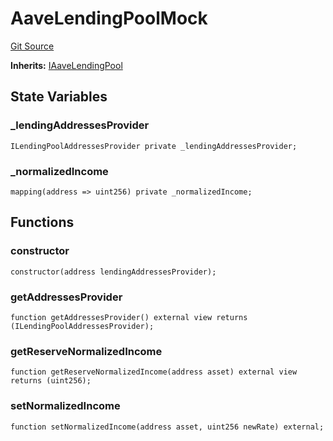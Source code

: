 # AaveLendingPoolMock
[Git Source](https://github.com/larrythecucumber321/protocol/blob/0e60393685a4ae7994ac986273cdfa4cf9c069ed/contracts/plugins/mocks/AaveLendingPoolMock.sol)

**Inherits:**
[IAaveLendingPool](/tools/docgen/src/contracts/plugins/mocks/AaveLendingPoolMock.sol/interface.IAaveLendingPool.md)


## State Variables
### _lendingAddressesProvider

```solidity
ILendingPoolAddressesProvider private _lendingAddressesProvider;
```


### _normalizedIncome

```solidity
mapping(address => uint256) private _normalizedIncome;
```


## Functions
### constructor


```solidity
constructor(address lendingAddressesProvider);
```

### getAddressesProvider


```solidity
function getAddressesProvider() external view returns (ILendingPoolAddressesProvider);
```

### getReserveNormalizedIncome


```solidity
function getReserveNormalizedIncome(address asset) external view returns (uint256);
```

### setNormalizedIncome


```solidity
function setNormalizedIncome(address asset, uint256 newRate) external;
```

